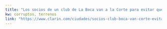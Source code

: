 ```yaml
---
title: "Los socios de un club de La Boca van a la Corte para evitar que vendan las tierras - 27/03/2019 - Clarín.com"
kw: corruptos, terrenos
link: "https://www.clarin.com/ciudades/socios-club-boca-van-corte-evitar-vendan-tierras_0_D1dqZv5Lg.html"
---
```



